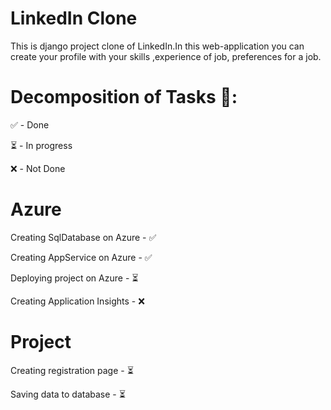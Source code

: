 # LinkedIn Clone



This is django project clone of LinkedIn.In this web-application you can create your profile with your skills ,experience of job, preferences for a job.

# Decomposition of Tasks 📝:


✅ - Done

⏳ - In progress 

❌ -  Not Done 

# Azure

Creating SqlDatabase on Azure - ✅

Creating AppService on Azure - ✅

Deploying project on Azure - ⏳

Creating Application Insights - ❌

# Project 

Creating registration page - ⏳

Saving data to database - ⏳







